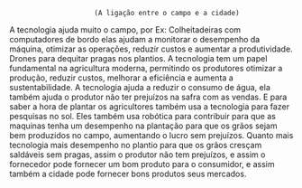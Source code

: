                          (A ligação entre o campo e a cidade)



A tecnologia ajuda muito o campo, por Ex: Colheitadeiras com computadores de bordo elas ajudam a monitorar o desempenho da máquina, otimizar as operações, reduzir custos e aumentar a produtividade. Drones para dequitar pragas nos plantios. A tecnologia tem um papel fundamental na agricultura moderna, permitindo os produtores otimizar a produção, reduzir custos, melhorar a eficiência e aumenta a sustentabilidade.
A tecnologia ajuda a reduzir o consumo de água, ela também ajuda o produtor não ter prejuízos na safra com as vendas.
E para saber a hora de plantar os agricultores também usa a tecnologia para fazer pesquisas no
sol.
Eles também usa robótica para contribuir para que as maquinas tenha um desempenho na plantação para que os grãos sejam bem produzidos no campo, aumentando o lucro sem prejuízos. Quanto mais tecnologia mais desempenho no plantio para que os grãos cresçam saldáveis sem pragas, assim o produtor não tem prejuízos, e assim o fornecedor pode fornecer um bom produto para o consumidor, e assim também a cidade pode fornecer bons produtos seus mercados.
